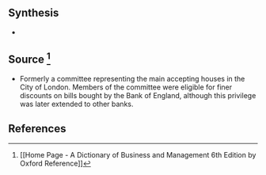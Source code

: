 ## Synthesis
- 
## Source [^1]
- Formerly a committee representing the main accepting houses in the City of London. Members of the committee were eligible for finer discounts on bills bought by the Bank of England, although this privilege was later extended to other banks.
## References

[^1]: [[Home Page - A Dictionary of Business and Management 6th Edition by Oxford Reference]]